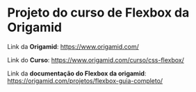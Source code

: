 # Projeto do curso de Flexbox da Origamid

Link da **Origamid**:
https://www.origamid.com/

Link do **Curso**:
https://www.origamid.com/curso/css-flexbox/

Link da **documentação do Flexbox da origamid**:
https://origamid.com/projetos/flexbox-guia-completo/



